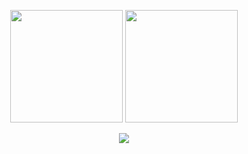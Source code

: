 <p align="center">
  <img src="https://github-readme-stats.vercel.app/api?username=keerthanaoct1990&show_icons=true&theme=tokyonight" height="180" />
  <img src="https://github-readme-streak-stats.herokuapp.com/?user=keerthanaoct1990&theme=gruvbox" height="180"/>
</p>

<p align="center">
  <img src="https://github-readme-stats.vercel.app/api/top-langs/?username=keerthanaoct1990&layout=compact&theme=tokyonight" />
</p>



